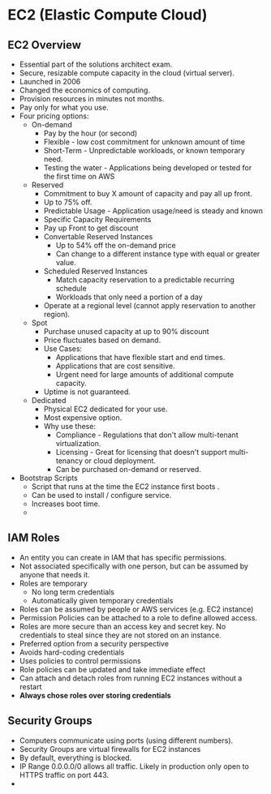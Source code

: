 # EC2 (Elastic Compute Cloud)

## EC2 Overview

  * Essential part of the solutions architect exam.
  * Secure, resizable compute capacity in the cloud (virtual server).
  * Launched in 2006
  * Changed the economics of computing.
  * Provision resources in minutes not months.
  * Pay only for what you use.
  * Four pricing options:
    * On-demand
      * Pay by the hour (or second)
      * Flexible - low cost commitment for unknown amount of time
      * Short-Term - Unpredictable workloads, or known temporary need.
      * Testing the water - Applications being developed or tested for the first time on AWS
    * Reserved
      * Commitment to buy X amount of capacity and pay all up front.
      * Up to 75% off.
      * Predictable Usage - Application usage/need is steady and known
      * Specific Capacity Requirements
      * Pay up Front to get discount
      * Convertable Reserved Instances
        * Up to 54% off the on-demand price
        * Can change to a different instance type with equal or greater value.
      * Scheduled Reserved Instances
        * Match capacity reservation to a predictable recurring schedule
        * Workloads that only need a portion of a day
      * Operate at a regional level (cannot apply reservation to another region).
    * Spot
      * Purchase unused capacity at up to 90% discount
      * Price fluctuates based on demand.
      * Use Cases:
        * Applications that have flexible start and end times.
        * Applications that are cost sensitive.
        * Urgent need for large amounts of additional compute capacity.
      * Uptime is not guaranteed.
    * Dedicated
      * Physical EC2 dedicated for your use.
      * Most expensive option.
      * Why use these:
        * Compliance - Regulations that don't allow multi-tenant virtualization.
        * Licensing - Great for licensing that doesn't support multi-tenancy or cloud deployment.
        * Can be purchased on-demand or reserved.
  * Bootstrap Scripts
    * Script that runs at the time the EC2 instance first boots .
    * Can be used to install / configure service.
    * Increases boot time.
    * 

## IAM Roles

  * An entity you can create in IAM that has specific permissions.
  * Not associated specifically with one person, but can be assumed by anyone that needs it.
  * Roles are temporary
    * No long term credentials
    * Automatically given temporary credentials
  * Roles can be assumed by people or AWS services (e.g. EC2 instance)
  * Permission Policies can be attached to a role to define allowed access.
  * Roles are more secure than an access key and secret key. No credentials to steal since they are not stored on an instance.
  * Preferred option from a security perspective
  * Avoids hard-coding credentials
  * Uses policies to control permissions
  * Role policies can be updated and take immediate effect
  * Can attach and detach roles from running EC2 instances without a restart
  * **Always chose roles over storing credentials**

## Security Groups

  * Computers communicate using ports (using different numbers). 
  * Security Groups are virtual firewalls for EC2 instances
  * By default, everything is blocked.
  * IP Range 0.0.0.0/0 allows all traffic. Likely in production only open to HTTPS traffic on port 443.
  * 

